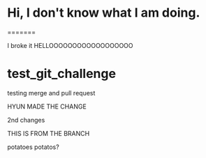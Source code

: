 
# Hi, I don't know what I am doing. 
=======

I broke it
HELLOOOOOOOOOOOOOOOOOO
# test_git_challenge
testing merge and pull request

HYUN MADE THE CHANGE

2nd changes

THIS IS FROM THE BRANCH

potatoes potatos? 


